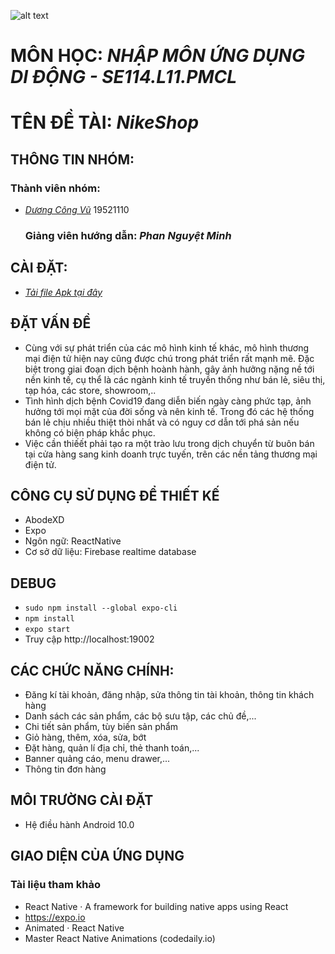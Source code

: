  ![alt text](https://www.uit.edu.vn/sites/vi/files/banner.png)
   
   # MÔN HỌC: *NHẬP MÔN ỨNG DỤNG DI ĐỘNG - SE114.L11.PMCL*
   # TÊN ĐỀ TÀI: *NikeShop*
## THÔNG TIN NHÓM:
   ### Thành viên nhóm:
   - [*Dương Công Vũ*](fb.com/duongcongvu93) 19521110
     ### Giảng viên hướng dẫn: *Phan Nguyệt Minh*
   ## CÀI ĐẶT:
   - [*Tải file Apk tại đây*](https://exp-shell-app-assets.s3.us-west-1.amazonaws.com/android/%40luffy3qvietnam/NikeShop-e88d35a003ea4a5c9156c18788adc909-signed.apk)
## ĐẶT VẤN ĐỀ
 - Cùng với sự phát triển của các mô hình kinh tế khác, mô hình thương mại điện tử hiện nay cũng được chú trong phát triển rất mạnh mẽ. Đặc biệt trong giai đoạn dịch bệnh hoành hành, gây ảnh hưởng nặng nề tới nền kinh tế, cụ thể là các ngành kinh tế truyền thống như bán lẻ, siêu thị, tạp hóa, các store, showroom,..
 - Tình hình dịch bệnh Covid19 đang diễn biến ngày càng phức tạp, ảnh hưởng tới mọi mặt của đời sống và nên kinh tế. Trong đó các hệ thống bán lẻ chịu nhiều thiệt thòi nhất và có nguy cơ dẫn tới phá sản nếu không có biện pháp khắc phục.
 - Việc cần thiếết phải tạo ra một trào lưu trong dịch chuyển từ buôn bán tại cửa hàng sang kinh doanh trực tuyến, trên các nền tảng thương mại điện tử.
## CÔNG CỤ SỬ DỤNG ĐỂ THIẾT KẾ
  - AbodeXD
  - Expo
  - Ngôn ngữ: ReactNative
  - Cơ sở dữ liệu: Firebase realtime database

  ## DEBUG
  - `sudo npm install --global expo-cli`
  - `npm install`
  - `expo start`
  - Truy cập http://localhost:19002

 ## CÁC CHỨC NĂNG CHÍNH:
  - Đăng kí tài khoản, đăng nhập, sửa thông tin tài khoản, thông tin khách hàng
  - Danh sách các sản phẩm, các bộ sưu tập, các chủ đề,...
  - Chi tiết sản phẩm, tùy biến sản phẩm
  - Giỏ hàng, thêm, xóa, sửa, bớt
  - Đặt hàng, quản lí địa chỉ, thẻ thanh toán,...
  - Banner quảng cáo, menu drawer,...
  - Thông tin đơn hàng
 ## MÔI TRƯỜNG CÀI ĐẶT
 - Hệ điều hành Android 10.0
 ## GIAO DIỆN CỦA ỨNG DỤNG  
 
 
  ### Tài liệu tham khảo
  - React Native · A framework for building native apps using React
  - https://expo.io
  - Animated · React Native
  - Master React Native Animations (codedaily.io)

 
 
 
 




